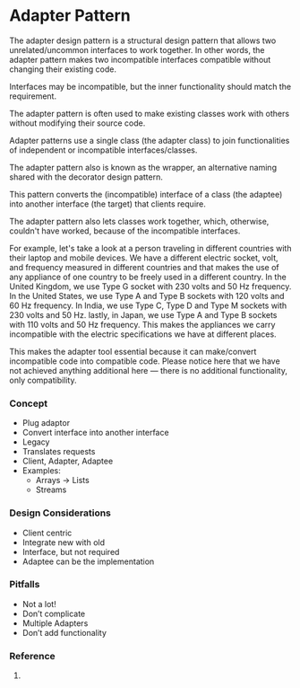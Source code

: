 # Adapter Pattern

The adapter design pattern is a structural design pattern that allows two unrelated/uncommon interfaces to work together.
In other words, the adapter pattern makes two incompatible interfaces compatible without changing their existing code.

Interfaces may be incompatible, but the inner functionality should match the requirement.

The adapter pattern is often used to make existing classes work with others without modifying their source code.

Adapter patterns use a single class (the adapter class) to join functionalities of independent or incompatible interfaces/classes.

The adapter pattern also is known as the wrapper, an alternative naming shared with the decorator design pattern.

This pattern converts the (incompatible) interface of a class (the adaptee) into another interface (the target) that clients require.

The adapter pattern also lets classes work together, which, otherwise, couldn't have worked, because of the incompatible interfaces.

For example, let's take a look at a person traveling in different countries with their laptop and mobile devices.
We have a different electric socket, volt, and frequency measured in different countries and that makes the use of any
appliance of one country to be freely used in a different country. In the United Kingdom, we use Type G socket with 230 volts
and 50 Hz frequency. In the United States, we use Type A and Type B sockets with 120 volts and 60 Hz frequency.
In India, we use Type C, Type D and Type M sockets with 230 volts and 50 Hz. lastly, in Japan, we use Type A and Type B sockets with 110 volts and 50 Hz frequency.
This makes the appliances we carry incompatible with the electric specifications we have at different places.

This makes the adapter tool essential because it can make/convert incompatible code into compatible code. Please notice here that we have not achieved anything additional here — there is no additional functionality, only compatibility.

### Concept

* Plug adaptor
* Convert interface into another interface
* Legacy
* Translates requests
* Client, Adapter, Adaptee
* Examples:
    * Arrays -> Lists
    * Streams

### Design Considerations

* Client centric
* Integrate new with old
* Interface, but not required
* Adaptee can be the implementation

### Pitfalls

* Not a lot!
* Don’t complicate
* Multiple Adapters
* Don’t add functionality

### Reference

1.